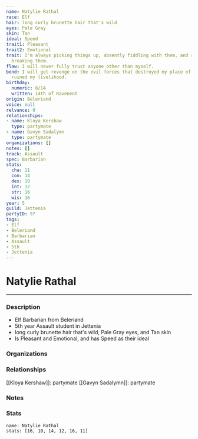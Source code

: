 ```yaml
---
name: Natylie Rathal
race: Elf
hair: long curly brunette hair that's wild
eyes: Pale Gray
skin: Tan
ideal: Speed
trait1: Pleasant
trait2: Emotional
trait: I'm always picking things up, absently fiddling with them, and sometimes accidentally
  breaking them.
flaw: I will never fully trust anyone other than myself.
bond: I will get revenge on the evil forces that destroyed my place of business and
  ruined my livelihood.
birthday:
  numeric: 8/14
  written: 14th of Ravenent
origin: Beleriand
voice: null
relvance: 0
relationships:
- name: Kloya Kershaw
  type: partymate
- name: Gavyn Sadalymn
  type: partymate
organizations: []
notes: []
track: Assault
spec: Barbarian
stats:
  cha: 11
  con: 14
  dex: 10
  int: 12
  str: 16
  wis: 16
year: 5
guild: Jettenia
partyID: 97
tags:
- Elf
- Beleriand
- Barbarian
- Assault
- 5th
- Jettenia
---
```

# Natylie Rathal
---
### Description
- Elf Barbarian from Beleriand
- 5th year Assault student in Jettenia
- long curly brunette hair that's wild, Pale Gray eyes, and Tan skin
- Is Pleasant and Emotional, and has Speed as their ideal

### Organizations

### Relationships
[[Kloya Kershaw]]: partymate
[[Gavyn Sadalymn]]: partymate

### Notes

### Stats
```statblock
name: Natylie Rathal
stats: [16, 10, 14, 12, 16, 11]
```
